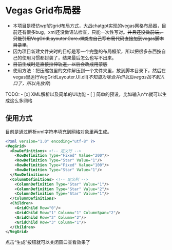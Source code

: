 # Vegas Grid布局器
- 本项目是模仿wpf的grid布局方式，大战chatgpt实现的vegas网格布局器，目前还有很多bug，xml还没做语法检查，只能一次性写对。~~并且还没做前端，只能引用VegGridLayouter.Core.dll类库自己写布局代码直接加到vegas脚本目录里~~。
- 因为项目新建文件夹时的目标是写一个完整的布局框架，所以把很多东西按自己的使用习惯都封装了，结果最后怎么也写不出来。
- ~~目前生成时是直接拉伸轨道，以后会改成用蒙版~~
- 使用方法：把压缩包里的文件解压到一个文件夹里，放到脚本目录下，然后在vegas里运行VegGridLayouter.UI.dll(*不知道为啥合并dll以后vegas找不到入口了，所以先放弃*)

TODO:
    - [x] XML解析以及简单的UI功能
    - [ ] 简单的预设，比如输入n*n就可以生成这么多网格 
## 使用方式
目前是通过解析xml字符串填充到网格对象里再生成。
```xml
<?xml version="1.0" encoding="utf-8" ?>
<VegGrid>
  <RowDefinitions> <!-- 定义行 -->
    <RowDefinition Type="Fixed" Value="200"/>
    <RowDefinition Type="Star" Value="1"/>
    <RowDefinition Type="Fixed" Value="100"/>
    <RowDefinition Type="Star" Value="1"/>
  </RowDefinitions>
  <ColumnDefinitions> <!-- 定义列 -->
    <ColumnDefinition Type="Star" Value="1"/>
    <ColumnDefinition Type="Star" Value="2"/>
    <ColumnDefinition Type="Star" Value="1"/>
  </ColumnDefinitions>
  <Children>
    <GridChild Row="0"/>
    <GridChild Row="1" Column="1" ColumnSpan="2"/>
    <GridChild Row="2" Column="2"/>
    <GridChild Row="3" Column="1"/>
  </Children>
</VegGrid>
```
点击“生成”按钮就可以关闭窗口查看效果了